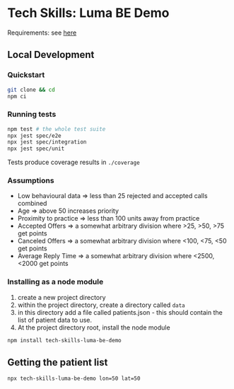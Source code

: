 # Tech Skills: Luma BE Demo

Requirements: see [here](./docs/requirements.md)

## Local Development
### Quickstart

```sh
git clone && cd
npm ci
```

### Running tests
```sh
npm test # the whole test suite
npx jest spec/e2e
npx jest spec/integration
npx jest spec/unit
```

Tests produce coverage results in `./coverage`

### Assumptions

- Low behavioural data => less than 25 rejected and accepted calls combined
- Age => above 50 increases priority
- Proximity to practice => less than 100 units away from practice
- Accepted Offers => a somewhat arbitrary division where >25, >50, >75 get points
- Canceled Offers => a somewhat arbitrary division where <100, <75, <50 get points
- Average Reply Time => a somewhat arbitrary division where <2500, <2000 get points

### Installing as a node module

1. create a new project directory
2. within the project directory, create a directory called `data`
3. in this directory add a file called patients.json - this should contain the list of patient data to use.
4. At the project directory root, install the node module

```sh
npm install tech-skills-luma-be-demo
```

## Getting the patient list
```sh
npx tech-skills-luma-be-demo lon=50 lat=50
```
